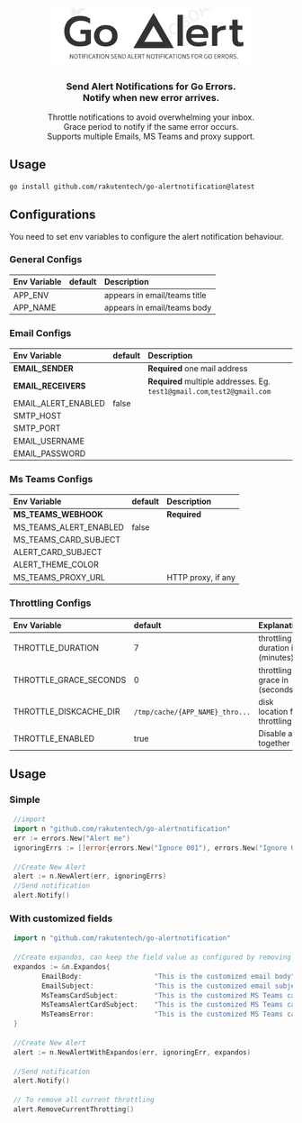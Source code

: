 <p align="center">
  <a href="https://github.com/rakutentech/go-alertnotification">
    <img alt="go-alertnotification" src="logo.png" width="360">
  </a>
</p>

<h3 align="center">Send Alert Notifications for Go Errors.<br>Notify when new error arrives.</h3>

<p align="center">
  Throttle notifications to avoid overwhelming your inbox.
  <br>
  Grace period to notify if the same error occurs.
  <br>
  Supports multiple Emails, MS Teams and proxy support.
</p>

## Usage

```bash
go install github.com/rakutentech/go-alertnotification@latest
```

## Configurations

You need to set env variables to configure the alert notification behaviour.

### General Configs


| Env Variable | default | Description                  |
| :----------- | :------ | :--------------------------- |
| APP_ENV      |         | appears in email/teams title |
| APP_NAME     |         | appears in email/teams body  |


### Email Configs

| Env Variable        | default | Description                                                              |
| :------------------ | :------ | :----------------------------------------------------------------------- |
| **EMAIL_SENDER**    |         | **Required** one mail address                                            |
| **EMAIL_RECEIVERS** |         | **Required** multiple addresses. Eg. `test1@gmail.com`,`test2@gmail.com` |
| EMAIL_ALERT_ENABLED | false   |                                                                          |
| SMTP_HOST           |         |                                                                          |
| SMTP_PORT           |         |                                                                          |
| EMAIL_USERNAME      |         |                                                                          |
| EMAIL_PASSWORD      |         |                                                                          |

### Ms Teams Configs

| Env Variable           | default | Description        |
| :--------------------- | :------ | :----------------- |
| **MS_TEAMS_WEBHOOK**   |         | **Required**       |
| MS_TEAMS_ALERT_ENABLED | false   |                    |
| MS_TEAMS_CARD_SUBJECT  |         |                    |
| ALERT_CARD_SUBJECT     |         |                    |
| ALERT_THEME_COLOR      |         |                    |
| MS_TEAMS_PROXY_URL     |         | HTTP proxy, if any |

### Throttling Configs

| Env Variable           | default                         | Explanation                      |
| :--------------------- | :------------------------------ | :------------------------------- |
| THROTTLE_DURATION      | 7                               | throttling duration in (minutes) |
| THROTTLE_GRACE_SECONDS | 0                               | throttling grace in (seconds)    |
| THROTTLE_DISKCACHE_DIR | `/tmp/cache/{APP_NAME}_thro...` | disk location for throttling     |
| THROTTLE_ENABLED       | true                            | Disable all together             |

## Usage

### Simple

```go
 //import
 import n "github.com/rakutentech/go-alertnotification"
 err := errors.New("Alert me")
 ignoringErrs := []error{errors.New("Ignore 001"), errors.New("Ignore 002")};

 //Create New Alert
 alert := n.NewAlert(err, ignoringErrs)
 //Send notification
 alert.Notify()
```

### With customized fields

```go
 import n "github.com/rakutentech/go-alertnotification"

 //Create expandos, can keep the field value as configured by removing that field from expandos
 expandos := &n.Expandos{
        EmailBody:                  "This is the customized email body",
        EmailSubject:               "This is the customized email subject",
        MsTeamsCardSubject:         "This is the customized MS Teams card summary",
        MsTeamsAlertCardSubject:    "This is the customized MS Teams card title",
        MsTeamsError:               "This is the customized MS Teams card error message",
 }

 //Create New Alert
 alert := n.NewAlertWithExpandos(err, ignoringErr, expandos)

 //Send notification
 alert.Notify()

 // To remove all current throttling
 alert.RemoveCurrentThrotting()

```